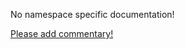 No namespace specific documentation!

[Please add commentary!](https://github.com/arrdem/grimoire/edit/master/_includes/1.5.0/clojure.java.shell/index.md)

